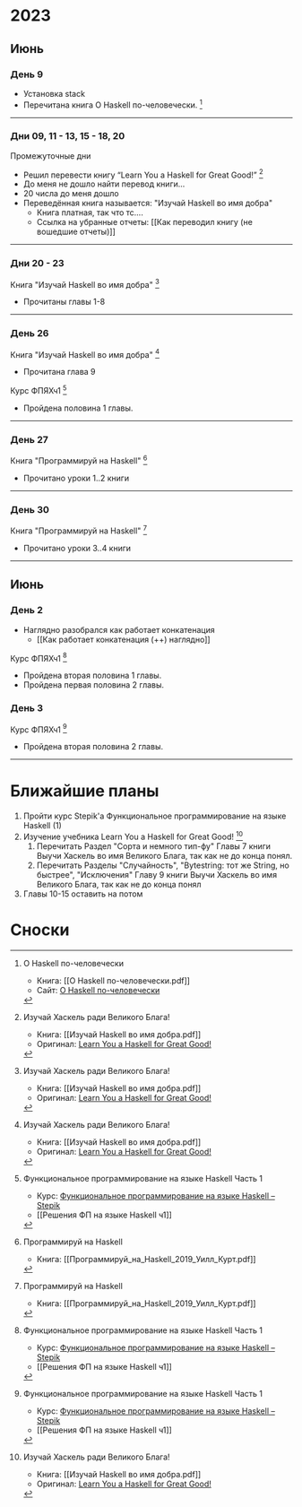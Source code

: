 # 2023

## Июнь

### День 9

- Установка stack
- Перечитана книга О Haskell по-человечески. [^курс-ОХпЧ]

---

###  Дни 09, 11 - 13, 15 - 18, 20

Промежуточные дни
- Решил перевести книгу “Learn You a Haskell for Great Good!” [^book-lipovača]
- До меня не дошло найти перевод книги...
- 20 числа до меня дошло
- Переведённая книга называется: "Изучай Haskell во имя добра"
	- Книга платная, так что тс....
	- Ссылка на убранные отчеты: [[Как переводил книгу (не вошедшие отчеты)]]

---
### Дни 20 - 23

Книга "Изучай Haskell во имя добра" [^book-lipovača]
- Прочитаны главы 1-8 

---
### День 26

Книга "Изучай Haskell во имя добра" [^book-lipovača]
- Прочитана глава 9

Курс ФПЯХч1 [^stepik-ФПЯХч1]
- Пройдена половина 1 главы.

---
### День 27

Книга "Программируй на Haskell" [^book-GPH]
- Прочитано уроки 1..2 книги
---
### День 30

Книга "Программируй на Haskell" [^book-GPH]
- Прочитано уроки 3..4 книги

---
## Июнь 

### День 2

- Наглядно разобрался как работает конкатенация
	- [[Как работает конкатенация (++) наглядно]]


Курс ФПЯХч1 [^stepik-ФПЯХч1]
- Пройдена вторая половина 1 главы.
- Пройдена первая половина 2 главы.


### День 3

Курс ФПЯХч1 [^stepik-ФПЯХч1]
- Пройдена вторая половина 2 главы.


---
# Ближайшие планы

1. Пройти курс Stepik'а Функциональное программирование на языке Haskell (1)
2. Изучение учебника Learn You a Haskell for Great Good! [^book-lipovača]
	1. Перечитать Раздел "Сорта и немного тип-фу" Главы 7 книги Выучи Хаскель во имя Великого Блага, так как не до конца понял.
	2. Перечитать Разделы "Случайность", "Bytestring: тот же String, но быстрее", "Исключения" Главу 9 книги Выучи Хаскель во имя Великого Блага, так как не до конца понял
5. Главы 10-15 оставить на потом


# Сноски

[^курс-ОХпЧ]: О Haskell по-человечески
	- Книга: [[О Haskell по-человечески.pdf]]
	- Сайт: [О Haskell по-человечески](https://www.ohaskell.guide/)

[^stepik-ФПЯХч1]: Функциональное программирование на языке Haskell Часть 1
	- Курс: [Функциональное программирование на языке Haskell – Stepik](https://stepik.org/course/75/syllabus)
	-  [[Решения ФП на языке Haskell ч1]]

[^book-lipovača]: Изучай Хаскель ради Великого Блага!
	- Книга: [[Изучай Haskell во имя добра.pdf]]
	- Оригинал: [Learn You a Haskell for Great Good!](http://learnyouahaskell.com/)

[^book-GPH]: Программируй на Haskell
	- Книга: [[Программируй_на_Haskell_2019_Уилл_Курт.pdf]]
